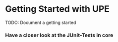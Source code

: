 # Getting Started with UPE

TODO: Document a getting started

### Have a closer look at the JUnit-Tests in core
